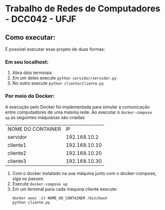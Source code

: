 # Trabalho de Redes de Computadores - DCC042 - UFJF

## Como executar: 
É possível executar esse projeto de duas formas:
### Em seu localhost:
  1. Abra dois terminais
  2. Em um deles execute <code>python servidor/servidor.py</code>
  3. No outro execute <code>python cliente/cliente.py</code>
### Por meio do Docker:
A execução pelo Docker foi implementada para simular a comunicação entre computadores de uma mesma rede.
Ao executar o <code>docker-compose up</code> as seguintes máquianas são criadas:
<table>
  <tr>
    <td>NOME DO CONTAINER</td>
    <td>IP</td>
  </tr>
  <tr>
    <td>servidor</td>
    <td>192.168.10.2</td>
  </tr>
  <tr>
    <td>cliente1</td>
    <td>192.168.10.10</td>
  </tr>
  <tr>
    <td>cliente2</td>
    <td>192.168.10.20</td>
  </tr>
  <tr>
    <td>cliente3</td>
    <td>192.168.10.30</td>
  </tr>
</table>

1. Com o docker instalado na sua máquina junto com o docker-compose, siga os passos:
2. Execute <code>docker-compose up</code>
3. Em um terminal para cada máquina cliente execute:
    ```
    docker exec -it NOME_DO_CONTAINER /bin/bash
    python cliente.py
    ```



